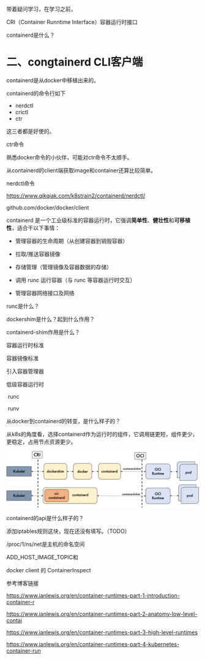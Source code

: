 带着疑问学习，在学习之前，

CRI（Container Runntime Interface）容器运行时接口



containerd是什么？

# 二、congtainerd CLI客户端

containerd是从docker中移植出来的。

containerd的命令行如下

- nerdctl
- crictl
- ctr

这三者都是好使的。

ctr命令

熟悉docker命令的小伙伴，可能对ctr命令不太顺手。

从containerd的client端获取image和container还算比较简单。



nerdctl命令

https://www.qikqiak.com/k8strain2/containerd/nerdctl/





github.com/docker/docker/client



containerd 是一个工业级标准的容器运行时，它强调**简单性**、**健壮性**和**可移植性**，适合干以下事情：

- 管理容器的生命周期（从创建容器到销毁容器）

- 拉取/推送容器镜像
- 存储管理（管理镜像及容器数据的存储）
- 调用 runc 运行容器（与 runc 等容器运行时交互）
- 管理容器网络接口及网络





runc是什么？

dockershim是什么？起到什么作用？

containerd-shim作用是什么？



容器运行时标准

容器镜像标准



引入容器管理器

低级容器运行时

​	runc

​	runv

从docker到containerd的转变，是什么样子的？

从k8s的角度看，选择containerd作为运行时的组件，它调用链更短，组件更少，更稳定，占用节点资源更少。

![图片](picture/640.png)



containerd的api是什么样子的？

添加iptables规则这块，现在还没有填写。（TODO）

/proc/1/ns/net是主机的命名空间



ADD_HOST_IMAGE_TOPIC和



docker client 的 ContainerInspect

参考博客链接

https://www.ianlewis.org/en/container-runtimes-part-1-introduction-container-r

https://www.ianlewis.org/en/container-runtimes-part-2-anatomy-low-level-contai

https://www.ianlewis.org/en/container-runtimes-part-3-high-level-runtimes

https://www.ianlewis.org/en/container-runtimes-part-4-kubernetes-container-run